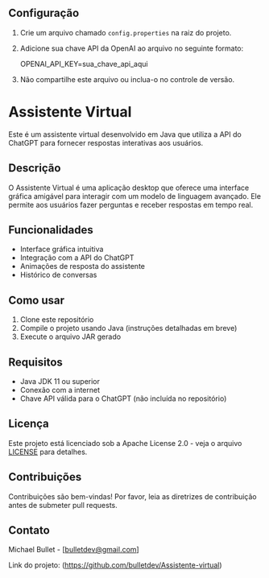 
 ## Configuração

   1. Crie um arquivo chamado `config.properties` na raiz do projeto.
   2. Adicione sua chave API da OpenAI ao arquivo no seguinte formato:
      
      OPENAI_API_KEY=sua_chave_api_aqui

   3. Não compartilhe este arquivo ou inclua-o no controle de versão.


# Assistente Virtual

Este é um assistente virtual desenvolvido em Java que utiliza a API do ChatGPT para fornecer respostas interativas aos usuários.

## Descrição

O Assistente Virtual é uma aplicação desktop que oferece uma interface gráfica amigável para interagir com um modelo de linguagem avançado. Ele permite aos usuários fazer perguntas e receber respostas em tempo real.

## Funcionalidades

- Interface gráfica intuitiva
- Integração com a API do ChatGPT
- Animações de resposta do assistente
- Histórico de conversas

## Como usar

1. Clone este repositório
2. Compile o projeto usando Java (instruções detalhadas em breve)
3. Execute o arquivo JAR gerado

## Requisitos

- Java JDK 11 ou superior
- Conexão com a internet
- Chave API válida para o ChatGPT (não incluída no repositório)

## Licença

Este projeto está licenciado sob a Apache License 2.0 - veja o arquivo [LICENSE](LICENSE) para detalhes.

## Contribuições

Contribuições são bem-vindas! Por favor, leia as diretrizes de contribuição antes de submeter pull requests.

## Contato

Michael Bullet - [bulletdev@gmail.com]

Link do projeto: (https://github.com/bulletdev/Assistente-virtual)
